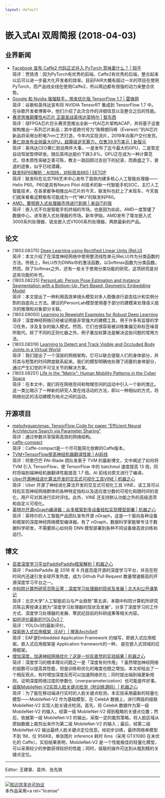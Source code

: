 ```yaml
---
layout: default
---
```


# 嵌入式AI 双周简报 (2018-04-03)

## 业界新闻

- [Facebook 宣布 Caffe2 代码正式并入 PyTorch 意味着什么？ | 知乎](https://www.zhihu.com/question/270578639)<br />
简评：贾扬清：因为PyTorch有优秀的前端，Caffe2有优秀的后端，整合起来以后可以进一步最大化开发者的效率。目前FAIR大概有超过一半的项目在使用PyTorch，而产品线全线在使用Caffe2，所以两边都有很强的动力来整合优势。
- [Google 和 Nvidia 强强联手，带来优化版 TensorFlow 1.7 | 雷锋网](https://www.leiphone.com/news/201803/Rp1aDiZlKDYbx94W.html?viewType=weixin)<br />
简评：谷歌和英伟达宣布将 NVIDIA TensorRT 集成到 TensorFlow 1.7 中。在谷歌开发者博客中，他们介绍了此次合作的详细信息以及整合之后的性能。
- [赛灵思推颠覆性AI芯片 正面宣战英伟达英特尔 | 智东西](http://mp.weixin.qq.com/s/e3-HO5MvHfeH71b7_zIo1Q)<br />
简评：球FPGA芯片巨头赛灵思推出全新一代AI芯片架构ACAP，并将基于这套架构推出一系列芯片新品；其中首款代号为“珠穆朗玛峰（Everest）”的AI芯片新品将采用台积电7nm工艺打造，今年内实现流片，2019年向客户交付发货。
- [黄仁勋发布全球最大GPU，超算级逆天算力，仅售39.9万美元 | 新智元](http://mp.weixin.qq.com/s/2LtOvG17k_oPaEIigKtRNw)<br />
简评：英伟达CEO黄仁勋说两件大事，一是发布了迄今最大的GPU，二是暂定自动驾驶暂停研发。随后英伟达股价下跌3.8%。GPU正在成为一种计算范式，但本质性突破乏善可陈，教主一路回顾过去创下的纪录，而鼎盛之下，衰退的迹象，似乎已经潜藏。
- [联发科P60解析：AI加持，对标骁龙660 | EETOP](http://mp.weixin.qq.com/s/1ECoPW604koqu-lVBC2lbw)<br />
简评：联发科在北京798艺术中心发布了首款内建多核心人工智能处理器——Helio P60。P60是具有Neuro Pilot AI技术的新一代智能手机SOC，主打人工智能技术，在各家都争相推出AI芯片的今天，联发科也赶上了末班车，今天我们就来看看这颗极有可能成为一代“神U”的联发科P60。
- [AMD，要把嵌入式处理器市场进行到底 | 来自IT的我](http://mp.weixin.qq.com/s/jE40fMgtYArc421k3D5rVg)<br />
简评：嵌入式不仅是智能手机终端的市场。也是因为如此，AMD一度暂缓了数据中心，进军嵌入式处理器的市场。新年伊始，AMD发布了霄龙嵌入式3000系列处理器、锐龙嵌入式V1000系列处理器，两款最新的产品。

## 论文

- [1803.08375] [Deep Learning using Rectified Linear Units (ReLU)](https://arxiv.org/abs/1803.08375)<br />
简评：本文介绍了在深度神经网络中使用整流线性单元(ReLU)作为分类函数的方法。传统上，ReLU作为DNNs中的激活函数，以Softmax函数为分类函数。然而，除了Softmax之外，还有一些关于使用分类功能的研究，这项研究是对这些功能的补充。
- [1803.08225] [PersonLab: Person Pose Estimation and Instance Segmentation with a Bottom-Up, Part-Based, Geometric Embedding Model](https://arxiv.org/abs/1803.08225)<br />
简评：本文提出了一种利用高效单镜头模型对多人图像进行姿态估计和实例分割的自底向上方法。建议的PersonLab模型使用基于部分的建模来处理语义层次的推理和对象部分关联。
- [1803.09050] [Learning to Reweight Examples for Robust Deep Learning](https://arxiv.org/abs/1803.09050)<br />
简评：深度神经网络已经被证明是非常强大的建模工具，用于许多有监督的学习任务，涉及复杂的输入模式。然而，它们也很容易被训练集偏见和标签噪音所取代。除了不同的正则化器之外，例子重加权算法是解决这些问题的常用方法。
- [1803.08319] [Learning to Detect and Track Visible and Occluded Body Joints in a Virtual World](https://arxiv.org/abs/1803.08319)<br />
简评：我们提出了一个深层的网络架构，它可以联合提取人们的身体部分，并将其与短暂的时间跨度联系起来。我们的模型明确地处理了闭塞的身体部分，通过产生幻觉的不可见关节的解决方案。
- [1803.08251] [Life in the "Matrix": Human Mobility Patterns in the Cyber Space](https://arxiv.org/abs/1803.08251)<br />
简评：在本文中，我们将在网络空间和物理空间的运动中引入一个新的类比。这一类比暗示了一种新的研究人类在线活动的方法，即以一种相似的方式，将网络社区的活动建模为地点之间的运动。

## 开源项目

- [melodyguan/enas: TensorFlow Code for paper "Efficient Neural Architecture Search via Parameter Sharing"](https://github.com/melodyguan/enas)<br />
简评：通过参数共享探索高效的网络结构。
- [caffe-compact](https://github.com/chyh1990/caffe-compact)<br />
简评：Caffe-compact是一个尽可能简化依赖的Caffe版本。
- [TVM+TensorFlow提高神经机器翻译性能 | AI前线](http://mp.weixin.qq.com/s/HquT_mKm7x_rbDGz4Voqpw)<br />
简评：阿里巴巴 PAI-Blade 团队发表于 TVM 的最新博文，文中阐述了如何将 TVM 引入 TensorFlow，使 TensorFlow 中的 batchmul 速度提高 13 倍，同时将端到端神经机器翻译性能提高 1.7 倍。AI 前线对原文进行了编译。
- [Uber开源神经进化算法开发的交互式可视化工具VINE | 机器之心](http://mp.weixin.qq.com/s/7g81BnGAD5DpS_1pDxA6QQ)<br />
简评：Uber 开源了神经进化算法开发的交互式可视化工具 VINE，该工具可以轻松实现神经网络群体的各种特定指标以及适应度分数的可视化和随时间的变化，用户可对其进行实时评估。此外，VINE 还支持默认功能之外的高级选项和自定义可视化。
- [英特尔开源nGraph编译器：从多框架到多设备轻松实现模型部署 | 机器之心](http://mp.weixin.qq.com/s/Xm-D9eVv3eN-QP84cPqLsQ)<br />
简评：英特尔的人工智能产品团队宣布开源 nGraph，这是一个面向各种设备和框架的深度神经网络模型编译器。有了 nGraph，数据科学家能够专注于数据科学研发，不需要担心如何将 DNN 模型部署到各种不同设备做高效训练和运行。

## 博文

- [百度深度学习平台PaddlePaddle框架解析 | 机器之心](http://mp.weixin.qq.com/s/ync8iu8nmpJoI5Sfnj8DqQ)<br />
简评：PaddlePaddle 是 2016 年 8 月底百度开源的深度学习平台，并且在短时间内迅速引发全球开发热度，成为 Github Pull Request 数量增速极高的开源深度学习平台之一。
- [中科院计算所研究员陈云霁：深度学习处理器的现状及发展 | 北大AI公开课笔记](http://mp.weixin.qq.com/s/oFNoM0cjLD0CgcdwWojxhw)<br />
简评：北京大学“人工智能前沿与产业趋势”第五讲，本期中科院计算机所研究员陈云霁授课主题为“深度学习处理器的现状及发展”，分享了深度学习的工作方式、深度学习处理器的发展、寒武纪目前的科研成果等相关内容。
- [如何评价最新的YOLOv3？](https://www.zhihu.com/question/269909535)<br />
简评：YOLOv3的最新评价。
- [探索嵌入式应用框架（EAF）| 喔家ArchiSelf](http://mp.weixin.qq.com/s/Fni3bO0ap7gHyVnzD8RiTA)<br />
简评：EAF是Embedded Application Framework 的缩写，即嵌入式应用框架。嵌入式应用框架是 Application framework的一种， 是在嵌入式领域的应用框架。
- [增加深度，加速神经网络优化？这是一份反直觉的实验结果 | 机器之心](http://mp.weixin.qq.com/s/PC5KXU0zmE1eg2k_S9_pQg)<br />
简评：深度学习的根本理论问题之一是「深度有何作用」？虽然增加神经网络的层数可以提高其性能，但是训练和优化的难度也随之增加。本文却给出了一个相反观点，有时增加深度反而可以加速网络优化；同时提出端到端更新规则，证明深度网络过度的参数化（overparameterization）也可能是件好事。
- [级联MobileNet-V2实现人脸关键点检测（附训练源码）| 机器之心](https://mp.weixin.qq.com/s/ZrnAqDJCLtMy_qTQ2RZT0A)<br />
简评：为了能在移动端进行实时的人脸关键点检测，本实验采用最新的轻量化模型——MobileNet-V2 作为基础模型，在 CelebA 数据上，进行两级的级联 MobileNet-V2 实现人脸关键点检测。首先，将 CelebA 数据作为第一级 MobileNet-V2 的输入，经第一级 MobileNet-V2 得到粗略的关键点位置；然后，依据第一级 MobileNet-V2 的输出，采取一定的裁剪策略，将人脸区域从原始数据上裁剪出来作为第二级 MobileNet-V2 的输入；最后，经第二级 MobileNet-V2 输出最终人脸关键点定位信息。经初步训练，最终网络单模型不到 1M，仅 956KB，单张图片 inference 耗时 6ms（采用 GTX1080 在未优化的 Caffe）。实验结果表明，MobileNet-V2 是一个性能极佳的轻量化模型，可以采用较少的参数获得较好的性能；同时，级联的操作可达到从粗到精的关键点定位。




----

Editor: 王建章、袁帅、张先轶

----

<a rel="license" href="http://creativecommons.org/licenses/by-sa/2.0/"><img alt="知识共享许可协议" style="border-width:0" src="https://i.creativecommons.org/l/by-sa/2.0/88x31.png" /></a><br />本作品采用<a rel="license" 
